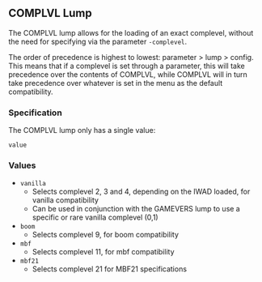 ## COMPLVL Lump

The COMPLVL lump allows for the loading of an exact complevel, without the need for specifying via the parameter `-complevel`.

The order of precedence is highest to lowest: parameter > lump > config. This means that if a complevel is set through a parameter, this will take precedence over the contents of COMPLVL, while COMPLVL will in turn take precedence over whatever is set in the menu as the default compatibility.

### Specification

The COMPLVL lump only has a single value:

`value`

### Values

- `vanilla`
  - Selects complevel 2, 3 and 4, depending on the IWAD loaded, for vanilla compatibility
  - Can be used in conjunction with the GAMEVERS lump to use a specific or rare vanilla complevel (0,1)
- `boom`
  - Selects complevel 9, for boom compatibility
- `mbf`
  - Selects complevel 11, for mbf compatibility
- `mbf21`
  - Selects complevel 21 for MBF21 specifications